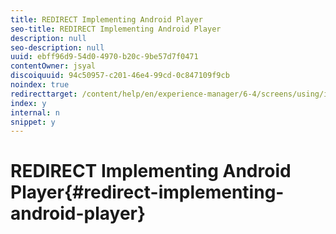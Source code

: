 ```yaml
---
title: REDIRECT Implementing Android Player
seo-title: REDIRECT Implementing Android Player
description: null
seo-description: null
uuid: ebff96d9-54d0-4970-b20c-9be57d7f0471
contentOwner: jsyal
discoiquuid: 94c50957-c201-46e4-99cd-0c847109f9cb
noindex: true
redirecttarget: /content/help/en/experience-manager/6-4/screens/using/implementing-android-player
index: y
internal: n
snippet: y
---
```


# REDIRECT Implementing Android Player{#redirect-implementing-android-player}


